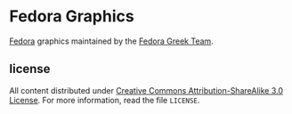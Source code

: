 Fedora Graphics
===============

[Fedora][fedora-org] graphics maintained by the [Fedora Greek Team][fedora-el].


[fedora-org]: http://fedoraproject.org/
[fedora-el]: http://el.fedoracommunity.org/

license
---------
All content distributed under [Creative Commons Attribution-ShareAlike 3.0 License][CC]. For more information, read the file ``LICENSE``.

[CC]: https://creativecommons.org/licenses/by-sa/3.0/
